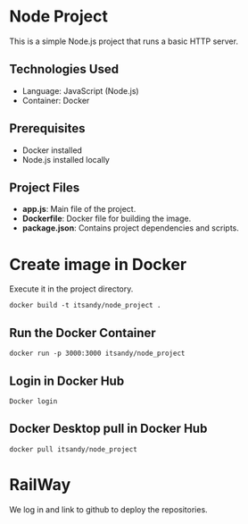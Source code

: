 # Node Project

This is a simple Node.js project that runs a basic HTTP server.

## Technologies Used
- Language: JavaScript (Node.js)
- Container: Docker

## Prerequisites
- Docker installed
- Node.js installed locally

## Project Files
- **app.js**: Main file of the project.
- **Dockerfile**: Docker file for building the image.
- **package.json**: Contains project dependencies and scripts.


# Create image in Docker

 Execute it in the project directory.
 
  ~~~
  docker build -t itsandy/node_project .
  ~~~

## Run the Docker Container
~~~
docker run -p 3000:3000 itsandy/node_project
~~~

## Login in Docker Hub
~~~
Docker login
~~~

## Docker Desktop pull in Docker Hub
~~~
docker pull itsandy/node_project
~~~


# RailWay
We log in and link to github to deploy the repositories.



  
